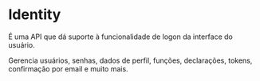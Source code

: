 # Identity

É uma API que dá suporte à funcionalidade de logon da interface do usuário.

Gerencia usuários, senhas, dados de perfil, funções, declarações, tokens, confirmação por email e muito mais.





